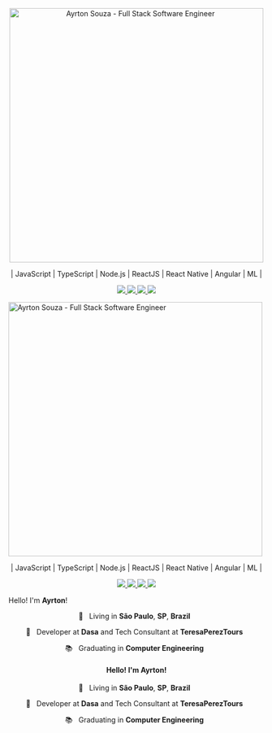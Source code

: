 <p align="center">
  <img src="https://user-images.githubusercontent.com/30063455/88415443-e3ed2b80-cdb4-11ea-965c-84a8a0af04fb.png" width="500"
  alt="Ayrton Souza - Full Stack Software Engineer" />
</p>

<p align="center">| JavaScript | TypeScript | Node.js | ReactJS | React Native | Angular | ML |</p>

<p align="center">

  <a href="https://web.whatsapp.com/send?phone=+5511941800859" alt="WhatsApp" target="_blank">
    <img src="https://img.shields.io/badge/-WhatsApp-000000?style=flat-square&logo=WhatsApp&logoColor=white" />
  </a>

  <a href="mailto:ayrtonsouza@icloud.com" alt="iCloud" target="_blank">
    <img src="https://img.shields.io/badge/-iCloud-000000?style=flat-square&logo=apple&logoColor=white" />
  </a>

  <a href="https://www.linkedin.com/in/ayrtonsouza" alt="LinkedIn" target="_blank">
    <img src="https://img.shields.io/badge/-LinkedIn-000000?style=flat-square&logo=Linkedin&logoColor=white" />
  </a>

  <a href="https://github.com/ayrtonbsouza" alt="GitHub" target="_blank">
    <img src="https://img.shields.io/badge/-GitHub-000000?style=flat-square&logo=Github&logoColor=white" />
  </a>

</p>

<p align="center>
    <p align="center">
  <img src="https://user-images.githubusercontent.com/30063455/88415443-e3ed2b80-cdb4-11ea-965c-84a8a0af04fb.png" width="500"
  alt="Ayrton Souza - Full Stack Software Engineer" />
</p>

<p align="center">| JavaScript | TypeScript | Node.js | ReactJS | React Native | Angular | ML |</p>

<p align="center">

  <a href="https://web.whatsapp.com/send?phone=+5511941800859" alt="WhatsApp" target="_blank">
    <img src="https://img.shields.io/badge/-WhatsApp-000000?style=flat-square&logo=WhatsApp&logoColor=white" />
  </a>

  <a href="mailto:ayrtonsouza@icloud.com" alt="iCloud" target="_blank">
    <img src="https://img.shields.io/badge/-iCloud-000000?style=flat-square&logo=apple&logoColor=white" />
  </a>

  <a href="https://www.linkedin.com/in/ayrtonsouza" alt="LinkedIn" target="_blank">
    <img src="https://img.shields.io/badge/-LinkedIn-000000?style=flat-square&logo=Linkedin&logoColor=white" />
  </a>

  <a href="https://github.com/ayrtonbsouza" alt="GitHub" target="_blank">
    <img src="https://img.shields.io/badge/-GitHub-000000?style=flat-square&logo=Github&logoColor=white" />
  </a>

</p>

<p align="center>
[![ayrtonbsouza's github stats](https://github-readme-stats.vercel.app/api?username=ayrtonbsouza)](https://github.com/anuraghazra/github-readme-stats)
</p>

<h4 align="center">
  Hello! I'm <b>Ayrton</b>!
</h4>
<p align="center">
  📌 &nbsp; Living in <b>São Paulo</b>, <b>SP</b>, <b>Brazil</b> &nbsp;
</p>
<p align="center">
  💼  &nbsp; Developer at <b>Dasa</b> and Tech Consultant at <b>TeresaPerezTours</b>  &nbsp;
<p align="center">
  📚 &nbsp; Graduating in <b>Computer Engineering</b> &nbsp;
</p>

</p>

<h4 align="center">
  Hello! I'm <b>Ayrton</b>!
</h4>
<p align="center">
  📌 &nbsp; Living in <b>São Paulo</b>, <b>SP</b>, <b>Brazil</b> &nbsp;
</p>
<p align="center">
  💼  &nbsp; Developer at <b>Dasa</b> and Tech Consultant at <b>TeresaPerezTours</b>  &nbsp;
<p align="center">
  📚 &nbsp; Graduating in <b>Computer Engineering</b> &nbsp;
</p>

